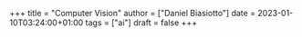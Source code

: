 +++
title = "Computer Vision"
author = ["Daniel Biasiotto"]
date = 2023-01-10T03:24:00+01:00
tags = ["ai"]
draft = false
+++
